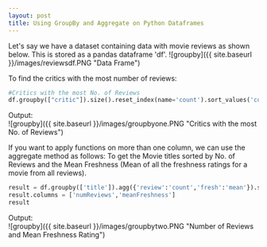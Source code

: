 ```yaml
---
layout: post
title: Using GroupBy and Aggregate on Python Dataframes
---
```


Let's say we have a dataset containing data with movie reviews as shown below. This is stored as a pandas dataframe 'df'.
![groupby]({{ site.baseurl }}/images/reviewsdf.PNG "Data Frame")

To find the critics with the most number of reviews:
```python
#Critics with the most No. of Reviews 
df.groupby(["critic"]).size().reset_index(name='count').sort_values('count',ascending= False).head(10)
```

Output:  
![groupby]({{ site.baseurl }}/images/groupbyone.PNG "Critics with the most No. of Reviews")  

If you want to apply functions on more than one column, we can use the aggregate method as follows:
To get the Movie titles sorted by No. of Reviews and the Mean Freshness (Mean of all the freshness ratings for a movie from all reviews).
```python
result = df.groupby(['title']).agg({'review':'count','fresh':'mean'}).sort_values(['review','fresh'],ascending=False)  
result.columns = ['numReviews','meanFreshness']
result
```  

Output:  
![groupby]({{ site.baseurl }}/images/groupbytwo.PNG "Number of Reviews and Mean Freshness Rating")  

  

